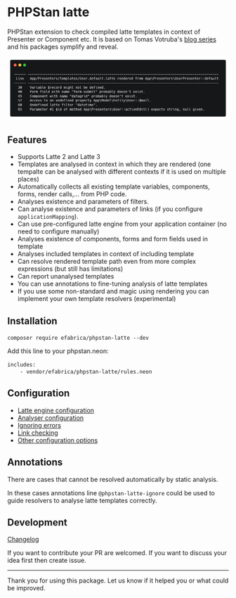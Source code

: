 # PHPStan latte
PHPStan extension to check compiled latte templates in context of Presenter or Component etc.
It is based on Tomas Votruba's [blog series](https://tomasvotruba.com/blog/stamp-static-analysis-of-templates/) and his packages symplify and reveal.

![Preview](docs/preview.png)

## Features

- Supports Latte 2 and Latte 3
- Templates are analysed in context in which they are rendered (one tempalte can be analysed with different contexts if it is used on multiple places)
- Automatically collects all existing template variables, components, forms, render calls,... from PHP code.
- Analyses existence and parameters of filters.
- Can analyse existence and parameters of links (if you configure `applicationMapping`).
- Can use pre-configured latte engine from your application container (no need to configure manually)
- Analyses existence of components, forms and form fields used in template
- Analyses included templates in context of including template
- Can resolve rendered template path even from more complex expressions (but still has limitations)
- Can report unanalysed templates
- You can use annotations to fine-tuning analysis of latte templates
- If you use some non-standard and magic using rendering you can implement your own template resolvers (experimental)

## Installation
```shell
composer require efabrica/phpstan-latte --dev
```

Add this line to your phpstan.neon:
```neon
includes:
    - vendor/efabrica/phpstan-latte/rules.neon
```

## Configuration

* [Latte engine configuration](docs/configuration.md#latte-engine-configuration)
* [Analyser configuration](docs/configuration.md#analyser-configuration)
* [Ignoring errors](docs/configuration.md#ignoring-errors)
* [Link checking](docs/configuration.md#link-checking)
* [Other configuration options](docs/configuration.md#other-configuration-options)

## Annotations

There are cases that cannot be resolved automatically by static analysis. 

In these cases annotations line `@phpstan-latte-ignore` could be used to guide resolvers to analyse latte templates correctly.

## Development

[Changelog](CHANGELOG.md)

If you want to contribute your PR are welcomed. If you want to discuss your idea first then create issue.

-----

Thank you for using this package. Let us know if it helped you or what could be improved.